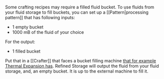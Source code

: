 Some crafting recipes may require a filled fluid bucket. To use fluids from your fluid storage to fill buckets, you can set up a [[Pattern|processing pattern]] that has following inputs:

- 1 empty bucket
- 1000 mB of the fluid of your choice

For the output:

- 1 filled bucket

Put that in a [[Crafter]] that faces a bucket filling machine [that for example Thermal Expansion has](https://teamcofh.com/docs/thermal-expansion/fluid-transposer/). Refined Storage will output the fluid from your fluid storage, and, an empty bucket. It is up to the external machine to fill it.